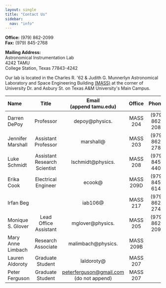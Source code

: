 ```yaml
---
layout: single
title: "Contact Us"
sidebar:
  nav: "info"
---
```

**Office:** (979) 862-2099  
**Fax:** (979) 845-2768  

**Mailing Address:**  
Astronomical Instrumentation Lab  
4242 TAMU  
College Station, Texas 77843-4242  

Our lab is located in the Charles R. '62 & Judith G. Munnerlyn Astronomical Laboratory and Space Engineering Building [(MASS)](https://aggiemap.tamu.edu/?bldg=0514) at the corner of University Dr. and Asbury St. on Texas A&M University's Main Campus.

|Name              |Title                        |Email<br>(append tamu.edu)                 |Office    |Phone          |
|:-----------------|:---------------------------:|:-----------------------------------------:|:--------:|--------------:|
|Darren DePoy      |Professor                    |depoy@physics.                             |MASS 204  |(979) 862-2082 |
|Jennifer Marshall |Assistant Professor          |marshall@                                  |MASS 203  |(979) 862-2782 |
|Luke Schmidt      |Assistant Research Scientist |lschmidt@physics.                          |MASS 208  |(979) 845-4401 |
|Erika Cook        |Electrical Engineer          |ecook@                                     |MASS 209D |(979) 845-6140 |
|Irfan Beg         |                             |iab106@                                    |MASS 217  |(979) 862-2747 |
|Monique S. Glover |Lead Office Assistant        |mglover@physics.                           |MASS 205  |(979) 862-2099 |
|Mary Anne Limbach |Research Associate           |malimbach@physics.                         |MASS 209B |               |
|Lauren Aldoroty   |Graduate Student             |laldoroty@                                 |MASS 207  |               |
|Peter Ferguson    |Graduate Student             |peterferguson@gmail.com<br>(do not append) |MASS 207  |               |
